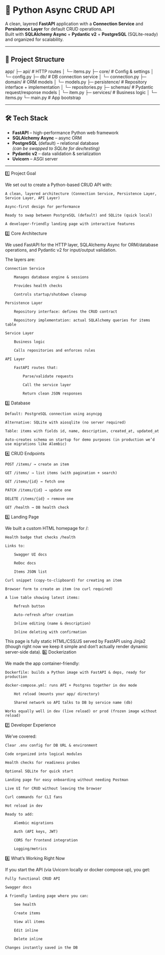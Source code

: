 # 🚀 Python Async CRUD API

A clean, layered **FastAPI** application with a **Connection Service** and **Persistence Layer** for default CRUD operations.  
Built with **SQLAlchemy Async** + **Pydantic v2** + **PostgreSQL** (SQLite-ready) and organized for scalability.

---

## 📂 Project Structure

<!-- Write the project structure -->
app/
├─ api/ # HTTP routes
│ └─ items.py
├─ core/ # Config & settings
│ └─ config.py
├─ db/ # DB connection service
│ └─ connection.py
├─ domain/ # ORM models
│ └─ models.py
├─ persistence/ # Repository interface + implementation
│ └─ repositories.py
├─ schemas/ # Pydantic request/response models
│ └─ item.py
├─ services/ # Business logic
│ └─ items.py
└─ main.py # App bootstrap


---

## 🛠️ Tech Stack

- **FastAPI** – high-performance Python web framework
- **SQLAlchemy Async** – async ORM
- **PostgreSQL** (default) – relational database  
  *(can be swapped to SQLite for dev/testing)*
- **Pydantic v2** – data validation & serialization
- **Uvicorn** – ASGI server

---

1️⃣ Project Goal

We set out to create a Python-based CRUD API with:

    A clean, layered architecture (Connection Service, Persistence Layer, Service Layer, API Layer)

    Async-first design for performance

    Ready to swap between PostgreSQL (default) and SQLite (quick local)

    A developer-friendly landing page with interactive features

2️⃣ Core Architecture

We used FastAPI for the HTTP layer, SQLAlchemy Async for ORM/database operations, and Pydantic v2 for input/output validation.

The layers are:

    Connection Service

        Manages database engine & sessions

        Provides health checks

        Controls startup/shutdown cleanup

    Persistence Layer

        Repository interface: defines the CRUD contract

        Repository implementation: actual SQLAlchemy queries for items table

    Service Layer

        Business logic

        Calls repositories and enforces rules

    API Layer

        FastAPI routes that:

            Parse/validate requests

            Call the service layer

            Return clean JSON responses

3️⃣ Database

    Default: PostgreSQL connection using asyncpg

    Alternative: SQLite with aiosqlite (no server required)

    Table: items with fields id, name, description, created_at, updated_at

    Auto-creates schema on startup for demo purposes (in production we’d use migrations like Alembic)

4️⃣ CRUD Endpoints

    POST /items/ → create an item

    GET /items/ → list items (with pagination + search)

    GET /items/{id} → fetch one

    PATCH /items/{id} → update one

    DELETE /items/{id} → remove one

    GET /health → DB health check

5️⃣ Landing Page

We built a custom HTML homepage for /:

    Health badge that checks /health

    Links to:

        Swagger UI docs

        ReDoc docs

        Items JSON list

    Curl snippet (copy-to-clipboard) for creating an item

    Browser form to create an item (no curl required)

    A live table showing latest items:

        Refresh button

        Auto-refresh after creation

        Inline editing (name & description)

        Inline deleting with confirmation

This page is fully static HTML/CSS/JS served by FastAPI using Jinja2 (though right now we keep it simple and don’t actually render dynamic server-side data).
6️⃣ Dockerization

We made the app container-friendly:

    Dockerfile: builds a Python image with FastAPI & deps, ready for production

    docker-compose.yml: runs API + Postgres together in dev mode

        Hot reload (mounts your app/ directory)

        Shared network so API talks to DB by service name (db)

    Works equally well in dev (live reload) or prod (frozen image without reload)

7️⃣ Developer Experience

We’ve covered:

    Clear .env config for DB URL & environment

    Code organized into logical modules

    Health checks for readiness probes

    Optional SQLite for quick start

    Landing page for easy onboarding without needing Postman

    Live UI for CRUD without leaving the browser

    Curl commands for CLI fans

    Hot reload in dev

    Ready to add:

        Alembic migrations

        Auth (API keys, JWT)

        CORS for frontend integration

        Logging/metrics

8️⃣ What’s Working Right Now

If you start the API (via Uvicorn locally or docker compose up), you get:

    Fully functional CRUD API

    Swagger docs

    A friendly landing page where you can:

        See health

        Create items

        View all items

        Edit inline

        Delete inline

    Changes instantly saved in the DB